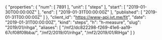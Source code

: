 {
  "properties": {
    "num": [
      7891
    ],
    "unit": [
      "steps"
    ],
    "start": [
      "2019-01-30T00:00:00Z"
    ],
    "end": [
      "2019-01-31T00:00:00Z"
    ],
    "published": [
      "2019-01-31T00:00:00Z"
    ]
  },
  "client_id": "https://www-api.jvt.me/fit",
  "date": "2019-01-31T00:00:00Z",
  "kind": "steps",
  "h": "h-measure",
  "slug": "2019/01/rihga",
  "aliases": [
    "/mf2/dc822298-f269-41e6-aa19-67cf08f09bba/",
    "/mf2/2019/01/rihga",
    "/mf2/2019/01/RIHga"
  ]
}
